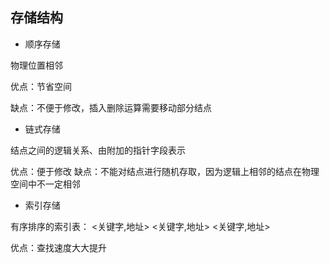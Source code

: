 ## 存储结构

+ 顺序存储

物理位置相邻

优点：节省空间

缺点：不便于修改，插入删除运算需要移动部分结点

+ 链式存储

结点之间的逻辑关系、由附加的指针字段表示

优点：便于修改
缺点：不能对结点进行随机存取，因为逻辑上相邻的结点在物理空间中不一定相邻

+ 索引存储

有序排序的索引表：
<关键字,地址>
<关键字,地址>
<关键字,地址>

优点：查找速度大大提升
